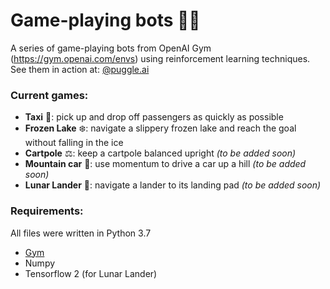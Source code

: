 # Game-playing bots 🦾🤖
A series of game-playing bots from OpenAI Gym (https://gym.openai.com/envs) using reinforcement learning techniques. <br>
See them in action at: [@puggle.ai](https://www.instagram.com/puggle.ai)

### Current games:
- **Taxi** 🚕: pick up and drop off passengers as quickly as possible
- **Frozen Lake** ❄️: navigate a slippery frozen lake and reach the goal without falling in the ice
- **Cartpole** ⚖️: keep a cartpole balanced upright *(to be added soon)*
- **Mountain car** 🚂: use momentum to drive a car up a hill *(to be added soon)*
- **Lunar Lander** 🚀: navigate a lander to its landing pad *(to be added soon)*

### Requirements:
All files were written in Python 3.7
- [Gym](https://gym.openai.com/docs/)
- Numpy
- Tensorflow 2 (for Lunar Lander)
